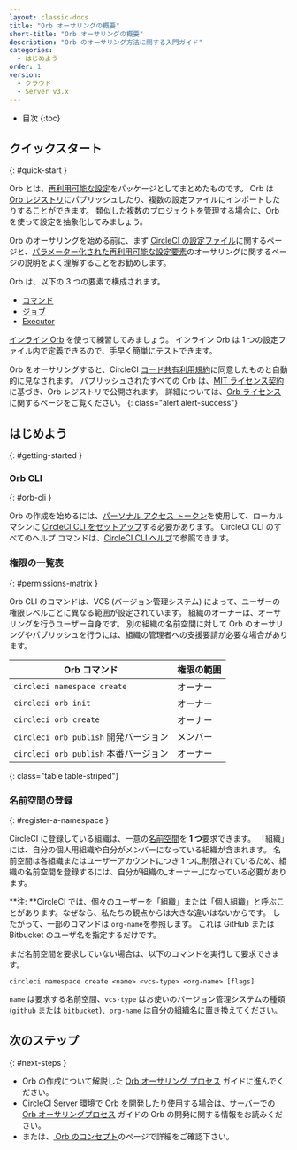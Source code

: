 ```yaml
---
layout: classic-docs
title: "Orb オーサリングの概要"
short-title: "Orb オーサリングの概要"
description: "Orb のオーサリング方法に関する入門ガイド"
categories:
  - はじめよう
order: 1
version:
  - クラウド
  - Server v3.x
---
```


* 目次
{:toc}

## クイックスタート
{: #quick-start }

Orb とは、[再利用可能な設定]({{site.baseurl}}/ja/2.0/orb-concepts/#orb-configuration-elements)をパッケージとしてまとめたものです。 Orb は [Orb レジストリ](https://circleci.com/developer/orbs)にパブリッシュしたり、複数の設定ファイルにインポートしたりすることができます。 類似した複数のプロジェクトを管理する場合に、Orb を使って設定を抽象化してみましょう。

Orb のオーサリングを始める前に、まず [CircleCI の設定ファイル]({{site.baseurl}}/ja/2.0/config-intro/)に関するページと、[パラメーター化された再利用可能な設定要素]({{site.baseurl}}/ja/2.0/reusing-config/)のオーサリングに関するページの説明をよく理解することをお勧めします。

Orb は、以下の 3 つの要素で構成されます。

* [コマンド]({{site.baseurl}}/ja/2.0/orb-concepts/#commands)
* [ジョブ]({{site.baseurl}}/ja/2.0/orb-concepts/#executors)
* [Executor]({{site.baseurl}}/ja/2.0/orb-concepts/#jobs)

[インライン Orb]({{site.baseurl}}/2.0/reusing-config/#writing-inline-orbs) を使って練習してみましょう。 インライン Orb は 1 つの設定ファイル内で定義できるので、手早く簡単にテストできます。

Orb をオーサリングすると、CircleCI [コード共有利用規約](https://circleci.com/legal/code-sharing-terms/)に同意したものと自動的に見なされます。 パブリッシュされたすべての Orb は、[MIT ライセンス契約](https://opensource.org/licenses/MIT)に基づき、Orb レジストリで公開されます。 詳細については、[Orb ライセンス](https://circleci.com/developer/orbs/licensing)に関するページをご覧ください。
{: class="alert alert-success"}

## はじめよう
{: #getting-started }

### Orb CLI
{: #orb-cli }

Orb の作成を始めるには、[パーソナル アクセス トークン](https://app.circleci.com/settings/user/tokens)を使用して、ローカル マシンに [CircleCI CLI をセットアップ]({{site.baseurl}}/2.0/local-cli/#installation)する必要があります。 CircleCI CLI のすべてのヘルプ コマンドは、[CircleCI CLI ヘルプ](https://circleci-public.github.io/circleci-cli/circleci_orb.html)で参照できます。

### 権限の一覧表
{: #permissions-matrix }

Orb CLI のコマンドは、VCS (バージョン管理システム) によって、ユーザーの権限レベルごとに異なる範囲が設定されています。 組織のオーナーは、オーサリングを行うユーザー自身です。 別の組織の名前空間に対して Orb のオーサリングやパブリッシュを行うには、組織の管理者への支援要請が必要な場合があります。

| Orb コマンド                       | 権限の範囲 |
| ------------------------------ | ----- |
| `circleci namespace create`    | オーナー  |
| `circleci orb init`            | オーナー  |
| `circleci orb create`          | オーナー  |
| `circleci orb publish` 開発バージョン | メンバー  |
| `circleci orb publish` 本番バージョン | オーナー  |
{: class="table table-striped"}

### 名前空間の登録
{: #register-a-namespace }

CircleCI に登録している組織は、一意の[名前空間]({{site.baseurl}}/ja/2.0/orb-concepts/#namespaces)を **1 つ**要求できます。 「組織」には、自分の個人用組織や自分がメンバーになっている組織が含まれます。 名前空間は各組織またはユーザーアカウントにつき 1 つに制限されているため、組織の名前空間を登録するには、自分が組織の_オーナー_になっている必要があります。

**注: **CircleCI では、個々のユーザーを「組織」または「個人組織」と呼ぶことがあります。なぜなら、私たちの観点からは大きな違いはないからです。 したがって、一部のコマンドは `org-name`を参照します。 これは GitHub または Bitbucket のユーザ名を指定するだけです。

まだ名前空間を要求していない場合は、以下のコマンドを実行して要求できます。
```shell
circleci namespace create <name> <vcs-type> <org-name> [flags]
```

`name` は要求する名前空間、`vcs-type` はお使いのバージョン管理システムの種類 (`github` または `bitbucket`)、`org-name` は自分の組織名に置き換えてください。

## 次のステップ
{: #next-steps }

* Orb の作成について解説した [Orb オーサリング プロセス]({{site.baseurl}}/2.0/orb-author/) ガイドに進んでください。
* CircleCI Server 環境で Orb を開発したり使用する場合は、[サーバーでの Orb オーサリングプロセス]({{site.baseurl}}/ja/2.0/orb-author-server/) ガイドの Orb の開発に関する情報をお読みください。
* または、[ Orb のコンセプト]({{site.baseurl}}/ja/2.0/orb-concepts/)のページで詳細をご確認下さい。
